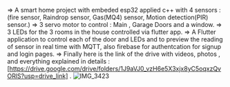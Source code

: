 => A smart home project with embeded esp32 applied c++ with 4 sensors : (fire sensor, Raindrop sensor, Gas(MQ4) sensor, Motion detection(PIR) sensor.)
=>  3 servo motor to control : Main , Garage Doors and a window.
=> 3 LEDs for the 3 rooms in the house controlled via flutter app.
=> A Flutter application to control each of the door and LEDs and to preview the reading of sensor in real time with MQTT, also firebase for authentcation for signup and login pages.
=> Finally here is the link of the drive with videos, photos , and everything explained in details : [https://drive.google.com/drive/folders/1J9aVJ0_vzH6e5X3xjx8yC5oqxzQvORlS?usp=drive_link] .
![IMG_3423](https://github.com/user-attachments/assets/3943c5ff-69f8-4f4b-846e-c66314646178)
